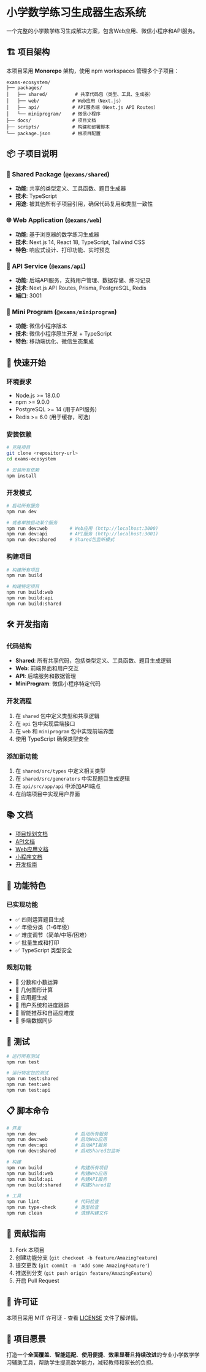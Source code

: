 # 小学数学练习生成器生态系统

一个完整的小学数学练习生成解决方案，包含Web应用、微信小程序和API服务。

## 🏗️ 项目架构

本项目采用 **Monorepo** 架构，使用 npm workspaces 管理多个子项目：

```
exams-ecosystem/
├── packages/
│   ├── shared/          # 共享代码包（类型、工具、生成器）
│   ├── web/            # Web应用（Next.js）
│   ├── api/            # API服务端（Next.js API Routes）
│   └── miniprogram/    # 微信小程序
├── docs/               # 项目文档
├── scripts/            # 构建和部署脚本
└── package.json        # 根项目配置
```

## 📦 子项目说明

### 🔧 Shared Package (`@exams/shared`)
- **功能**: 共享的类型定义、工具函数、题目生成器
- **技术**: TypeScript
- **用途**: 被其他所有子项目引用，确保代码复用和类型一致性

### 🌐 Web Application (`@exams/web`)
- **功能**: 基于浏览器的数学练习生成器
- **技术**: Next.js 14, React 18, TypeScript, Tailwind CSS
- **特色**: 响应式设计、打印功能、实时预览

### 🚀 API Service (`@exams/api`)
- **功能**: 后端API服务，支持用户管理、数据存储、练习记录
- **技术**: Next.js API Routes, Prisma, PostgreSQL, Redis
- **端口**: 3001

### 📱 Mini Program (`@exams/miniprogram`)
- **功能**: 微信小程序版本
- **技术**: 微信小程序原生开发 + TypeScript
- **特色**: 移动端优化、微信生态集成

## 🚀 快速开始

### 环境要求
- Node.js >= 18.0.0
- npm >= 9.0.0
- PostgreSQL >= 14 (用于API服务)
- Redis >= 6.0 (用于缓存，可选)

### 安装依赖
```bash
# 克隆项目
git clone <repository-url>
cd exams-ecosystem

# 安装所有依赖
npm install
```

### 开发模式
```bash
# 启动所有服务
npm run dev

# 或者单独启动某个服务
npm run dev:web        # Web应用 (http://localhost:3000)
npm run dev:api        # API服务 (http://localhost:3001)
npm run dev:shared     # Shared包监听模式
```

### 构建项目
```bash
# 构建所有项目
npm run build

# 构建特定项目
npm run build:web
npm run build:api
npm run build:shared
```

## 🛠️ 开发指南

### 代码结构
- **Shared**: 所有共享代码，包括类型定义、工具函数、题目生成逻辑
- **Web**: 前端界面和用户交互
- **API**: 后端服务和数据管理
- **MiniProgram**: 微信小程序特定代码

### 开发流程
1. 在 `shared` 包中定义类型和共享逻辑
2. 在 `api` 包中实现后端接口
3. 在 `web` 和 `miniprogram` 包中实现前端界面
4. 使用 TypeScript 确保类型安全

### 添加新功能
1. 在 `shared/src/types` 中定义相关类型
2. 在 `shared/src/generators` 中实现题目生成逻辑
3. 在 `api/src/app/api` 中添加API端点
4. 在前端项目中实现用户界面

## 📚 文档

- [项目规划文档](./docs/)
- [API文档](./packages/api/README.md)
- [Web应用文档](./packages/web/README.md)
- [小程序文档](./packages/miniprogram/README.md)
- [开发指南](./docs/开发指南.md)

## 🎯 功能特色

### 已实现功能
- ✅ 四则运算题目生成
- ✅ 年级分类（1-6年级）
- ✅ 难度调节（简单/中等/困难）
- ✅ 批量生成和打印
- ✅ TypeScript 类型安全

### 规划功能
- 🔄 分数和小数运算
- 🔄 几何图形计算
- 🔄 应用题生成
- 🔄 用户系统和进度跟踪
- 🔄 智能推荐和自适应难度
- 🔄 多端数据同步

## 🧪 测试

```bash
# 运行所有测试
npm run test

# 运行特定包的测试
npm run test:shared
npm run test:web
npm run test:api
```

## 📋 脚本命令

```bash
# 开发
npm run dev              # 启动所有服务
npm run dev:web          # 启动Web应用
npm run dev:api          # 启动API服务
npm run dev:shared       # 启动Shared包监听

# 构建
npm run build            # 构建所有项目
npm run build:web        # 构建Web应用
npm run build:api        # 构建API服务
npm run build:shared     # 构建Shared包

# 工具
npm run lint             # 代码检查
npm run type-check       # 类型检查
npm run clean            # 清理构建文件
```

## 🤝 贡献指南

1. Fork 本项目
2. 创建功能分支 (`git checkout -b feature/AmazingFeature`)
3. 提交更改 (`git commit -m 'Add some AmazingFeature'`)
4. 推送到分支 (`git push origin feature/AmazingFeature`)
5. 开启 Pull Request

## 📄 许可证

本项目采用 MIT 许可证 - 查看 [LICENSE](LICENSE) 文件了解详情。

## 🎯 项目愿景

打造一个**全面覆盖**、**智能适配**、**使用便捷**、**效果显著**且**持续改进**的专业小学数学学习辅助工具，帮助学生提高数学能力，减轻教师和家长的负担。